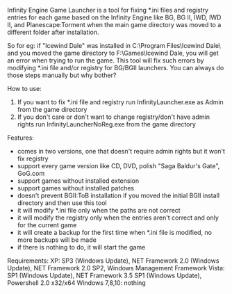 Infinity Engine Game Launcher is a tool for fixing *.ini files and registry entries for each game based on the Infinity Engine like BG, BG II, IWD, IWD II, and Planescape:Torment when the main game directory was moved to a different folder after installation.
 
So for eg: if "Icewind Dale" was installed in C:\Program Files\Icewind Dale\ and you moved the game directory to F:\Games\Icewind Dale, you will get an error when trying to run the game. This tool will fix such errors by modifying *.ini file and/or registry for BG/BGII launchers. You can always do those steps manually but why bother?
 
How to use:
1. If you want to fix *.ini file and registry run InfinityLauncher.exe as Admin from the game directory
2. If you don't care or don't want to change registry/don't have admin rights run InfinityLauncherNoReg.exe from the game directory
 
Features:
- comes in two versions, one that doesn't require admin rights but it won't fix registry
- support every game version like CD, DVD, polish "Saga Baldur's Gate", GoG.com
- support games without installed extension
- support games without installed patches
- doesn't prevent BGII:ToB installation if you moved the initial BGII install directory and then use this tool
- it will modify *.ini file only when the paths are not correct
- it will modify the registry only when the entries aren't correct and only for the current game
- it will create a backup for the first time when *.ini file is modified, no more backups will be made
- if there is nothing to do, it will start the game

Requirements:
XP: SP3 (Windows Update), NET Framework 2.0 (Windows Update), NET Framework 2.0 SP2, Windows Management Framework
Vista: SP1 (Windows Update), NET Framework 3.5 SP1 (Windows Update), Powershell 2.0 x32/x64
Windows 7,8,10: nothing
